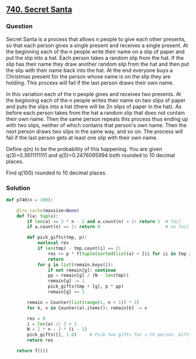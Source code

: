 ## **[740. Secret Santa](https://projecteuler.net/problem=740)**

### Question
Secret Santa is a process that allows n people to give each other presents, so that each person gives a single present and receives a single present. At the beginning each of the n people write their name on a slip of paper and put the slip into a hat. Each person takes a random slip from the hat. If the slip has their name they draw another random slip from the hat and then put the slip with their name back into the hat. At the end everyone buys a Christmas present for the person whose name is on the slip they are holding. This process will fail if the last person draws their own name.

In this variation each of the n people gives and receives two presents. At the beginning each of the n people writes their name on two slips of paper and puts the slips into a hat (there will be 2n slips of paper in the hat). As before each person takes from the hat a random slip that does not contain their own name. Then the same person repeats this process thus ending up with two slips, neither of which contains that person's own name. Then the next person draws two slips in the same way, and so on. The process will fail if the last person gets at least one slip with their own name.

Define q(n) to be the probability of this happening. You are given q(3)=0.3611111111 and q(5)=0.2476095994 both rounded to 10 decimal places.

Find q(100) rounded to 10 decimal places.

### Solution

```python
def p740(n = 100):

    @lru_cache(maxsize=None)
    def f(a: tuple):
        if len(a) == 2 * n - 2 and a.count(n) < 2: return 1  # fail
        if a.count(n) == 2: return 0                         # no fail

        def pick_gifts(tmp, p):
            nonlocal res
            if len(tmp) - tmp.count(i) == 2:
                res += p * f(tuple(sorted(list(a) + [ii for ii in tmp if ii != i])))
                return
            for g in list(remain.keys()):
                if not remain[g]: continue
                pp = remain[g] / (N - len(tmp))
                remain[g] -= 1
                pick_gifts(tmp + [g], p * pp)
                remain[g] += 1

        remain = Counter(list(range(1, n + 1)) * 2)
        for k, v in Counter(a).items(): remain[k] -= v

        res = 0
        i = len(a) // 2 + 1
        N = 2 * n - 2 * (i - 1)
        pick_gifts([], 1.0)     # Pick two gifts for i-th person. Gifts cannot be i
        return res

    return f(())
```


